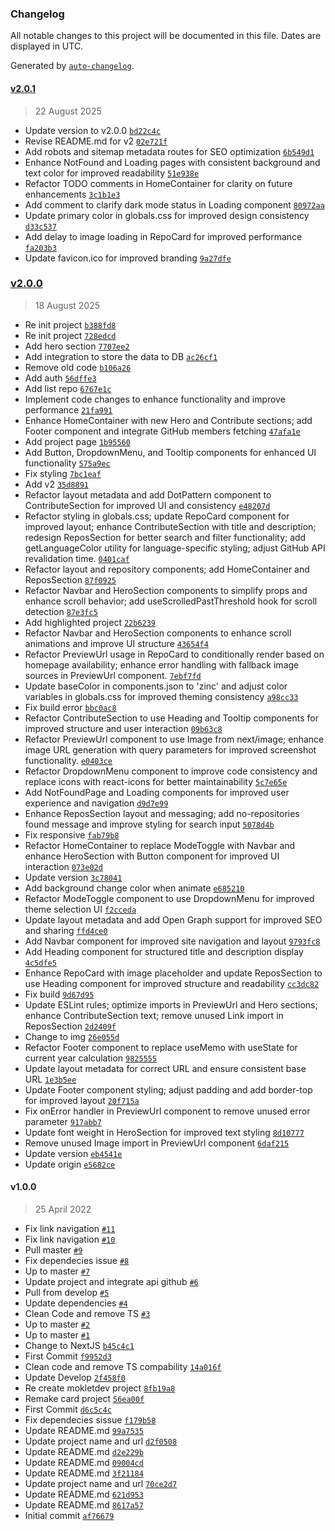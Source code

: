 ### Changelog

All notable changes to this project will be documented in this file. Dates are displayed in UTC.

Generated by [`auto-changelog`](https://github.com/CookPete/auto-changelog).

#### [v2.0.1](https://github.com/mokletdev/mokletdev/compare/v2.0.0...v2.0.1)

> 22 August 2025

- Update version to v2.0.0 [`bd22c4c`](https://github.com/mokletdev/mokletdev/commit/bd22c4c3ec8a972520fd9d65536af6ef012a093b)
- Revise README.md for v2 [`02e721f`](https://github.com/mokletdev/mokletdev/commit/02e721f32c1c566c9003af1abc43ddffe62dc4e5)
- Add robots and sitemap metadata routes for SEO optimization [`6b549d1`](https://github.com/mokletdev/mokletdev/commit/6b549d1c8a9466db42e822b7cc6510ef349ee66b)
- Enhance NotFound and Loading pages with consistent background and text color for improved readability [`51e938e`](https://github.com/mokletdev/mokletdev/commit/51e938e8bf5b6f5373fc41426a008fb39020c4f2)
- Refactor TODO comments in HomeContainer for clarity on future enhancements [`3c1b1e3`](https://github.com/mokletdev/mokletdev/commit/3c1b1e3465fb8a61d9110a3e03b73b7775538d47)
- Add comment to clarify dark mode status in Loading component [`80972aa`](https://github.com/mokletdev/mokletdev/commit/80972aa80926e24079988525f0e49032df4c48df)
- Update primary color in globals.css for improved design consistency [`d33c537`](https://github.com/mokletdev/mokletdev/commit/d33c537e9c5c35d42179ff24e9539644501e63d3)
- Add delay to image loading in RepoCard for improved performance [`fa203b3`](https://github.com/mokletdev/mokletdev/commit/fa203b3dd2bab0ade041e26c5da7139ba6fe034a)
- Update favicon.ico for improved branding [`9a27dfe`](https://github.com/mokletdev/mokletdev/commit/9a27dfe713775db3846c537acd6ad5a11fdba486)

### [v2.0.0](https://github.com/mokletdev/mokletdev/compare/v1.0.0...v2.0.0)

> 18 August 2025

- Re init project [`b388fd8`](https://github.com/mokletdev/mokletdev/commit/b388fd84000bd8ec088ef5614e33fd49b26a4ec2)
- Re init project [`728edcd`](https://github.com/mokletdev/mokletdev/commit/728edcdcba0cfb8ee5357c4968a65feb6260dd39)
- Add hero section [`7707ee2`](https://github.com/mokletdev/mokletdev/commit/7707ee21f7b4a2c7ba89ebfdf36f83b25febdd75)
- Add integration to store the data to DB [`ac26cf1`](https://github.com/mokletdev/mokletdev/commit/ac26cf1f29bf73413838525066ac932cd0eeced2)
- Remove old code [`b106a26`](https://github.com/mokletdev/mokletdev/commit/b106a2609a17fa8f83b4447ac60fc5bfef8100f2)
- Add auth [`56dffe3`](https://github.com/mokletdev/mokletdev/commit/56dffe3183fdb06a3b09de450acec09a85326dbd)
- Add list repo [`6767e1c`](https://github.com/mokletdev/mokletdev/commit/6767e1cf37f16a6ea9c43a63b874b2774cdb8158)
- Implement code changes to enhance functionality and improve performance [`21fa991`](https://github.com/mokletdev/mokletdev/commit/21fa99185aba00544f582a4ba0e5c63c02d037b2)
- Enhance HomeContainer with new Hero and Contribute sections; add Footer component and integrate GitHub members fetching [`47afa1e`](https://github.com/mokletdev/mokletdev/commit/47afa1e6c0c01be9952e5d814f674c5164386228)
- Add project page [`1b95560`](https://github.com/mokletdev/mokletdev/commit/1b955602bd889b377fc98668602396cdf5e85454)
- Add Button, DropdownMenu, and Tooltip components for enhanced UI functionality [`575a9ec`](https://github.com/mokletdev/mokletdev/commit/575a9ec0667f8e0670026b8afbc9774128cd18f9)
- Fix styling [`7bc1eaf`](https://github.com/mokletdev/mokletdev/commit/7bc1eaffe1112f86da618bb254d7a473cd878329)
- Add v2 [`35d8891`](https://github.com/mokletdev/mokletdev/commit/35d88910e8d49f671ac26f2b91b514b6572ab34b)
- Refactor layout metadata and add DotPattern component to ContributeSection for improved UI and consistency [`e48207d`](https://github.com/mokletdev/mokletdev/commit/e48207d061e3b25169969c3dc2e2088b7117e6fb)
- Refactor styling in globals.css; update RepoCard component for improved layout; enhance ContributeSection with title and description; redesign ReposSection for better search and filter functionality; add getLanguageColor utility for language-specific styling; adjust GitHub API revalidation time. [`0401caf`](https://github.com/mokletdev/mokletdev/commit/0401cafe09eb56e8a197c9a8cd5085517927e2cc)
- Refactor layout and repository components; add HomeContainer and ReposSection [`87f0925`](https://github.com/mokletdev/mokletdev/commit/87f0925d1679a0d9f9e8062925e322a0cd43cff2)
- Refactor Navbar and HeroSection components to simplify props and enhance scroll behavior; add useScrolledPastThreshold hook for scroll detection [`87e3fc5`](https://github.com/mokletdev/mokletdev/commit/87e3fc53c331b2eeef352fd88babd1eff8498906)
- Add highlighted project [`22b6239`](https://github.com/mokletdev/mokletdev/commit/22b6239291367055d0d19ba9eb026a791957ffab)
- Refactor Navbar and HeroSection components to enhance scroll animations and improve UI structure [`43654f4`](https://github.com/mokletdev/mokletdev/commit/43654f46ae6f53d3f5d692b2f4aeae856d8e2b4d)
- Refactor PreviewUrl usage in RepoCard to conditionally render based on homepage availability; enhance error handling with fallback image sources in PreviewUrl component. [`7ebf7fd`](https://github.com/mokletdev/mokletdev/commit/7ebf7fd259f40736a732710fa4d3a09e0a39a853)
- Update baseColor in components.json to 'zinc' and adjust color variables in globals.css for improved theming consistency [`a98cc33`](https://github.com/mokletdev/mokletdev/commit/a98cc332c910f5be55fc822f35cd6361960075dc)
- Fix build error [`bbc0ac8`](https://github.com/mokletdev/mokletdev/commit/bbc0ac8d34fe06f642a51f6b9ce41bdfcdb287db)
- Refactor ContributeSection to use Heading and Tooltip components for improved structure and user interaction [`09b63c8`](https://github.com/mokletdev/mokletdev/commit/09b63c8d742eed046452c41b76637997ebaff215)
- Refactor PreviewUrl component to use Image from next/image; enhance image URL generation with query parameters for improved screenshot functionality. [`e0403ce`](https://github.com/mokletdev/mokletdev/commit/e0403ce832b405e7bba5d74a26702981d1d5e584)
- Refactor DropdownMenu component to improve code consistency and replace icons with react-icons for better maintainability [`5c7e65e`](https://github.com/mokletdev/mokletdev/commit/5c7e65e5650f581be5e27018633e5888d302664b)
- Add NotFoundPage and Loading components for improved user experience and navigation [`d9d7e99`](https://github.com/mokletdev/mokletdev/commit/d9d7e99ef79492485b1d77b0fbc62d3405a37824)
- Enhance ReposSection layout and messaging; add no-repositories found message and improve styling for search input [`5078d4b`](https://github.com/mokletdev/mokletdev/commit/5078d4b653768c70d493d5671616a5d358254566)
- Fix responsive [`fab79b8`](https://github.com/mokletdev/mokletdev/commit/fab79b8fb55dd3841a8c2239878c45a4bb8bacf6)
- Refactor HomeContainer to replace ModeToggle with Navbar and enhance HeroSection with Button component for improved UI interaction [`073e02d`](https://github.com/mokletdev/mokletdev/commit/073e02df943dd9c9809b1f1387386cb16e8486e6)
- Update version [`3c78041`](https://github.com/mokletdev/mokletdev/commit/3c78041a68c17429ff1d30e44be9fb8a6a45c506)
- Add background change color when animate [`e685210`](https://github.com/mokletdev/mokletdev/commit/e6852105ec398ae642a07cdf931c6256beb3e16f)
- Refactor ModeToggle component to use DropdownMenu for improved theme selection UI [`f2cceda`](https://github.com/mokletdev/mokletdev/commit/f2ccedaf604d31a23d3e6bf98872a2c431c9e769)
- Update layout metadata and add Open Graph support for improved SEO and sharing [`ffd4ce0`](https://github.com/mokletdev/mokletdev/commit/ffd4ce07c1c37a0e9ea024eb87fc4a5df7ee60be)
- Add Navbar component for improved site navigation and layout [`9793fc8`](https://github.com/mokletdev/mokletdev/commit/9793fc807c4f9f4683737b594ee06b5685ab5174)
- Add Heading component for structured title and description display [`4c5dfe5`](https://github.com/mokletdev/mokletdev/commit/4c5dfe50ab093b854169a5c64b0368a4533c84b6)
- Enhance RepoCard with image placeholder and update ReposSection to use Heading component for improved structure and readability [`cc3dc82`](https://github.com/mokletdev/mokletdev/commit/cc3dc824804573aaff6a3c451a30c8c8d1d2b6a4)
- Fix build [`9d67d95`](https://github.com/mokletdev/mokletdev/commit/9d67d95e29981b9b13cf8defcf8b85d53eb767d7)
- Update ESLint rules; optimize imports in PreviewUrl and Hero sections; enhance ContributeSection text; remove unused Link import in ReposSection [`2d2409f`](https://github.com/mokletdev/mokletdev/commit/2d2409f6a0b3f768840b2b5273821578e1c8e8ab)
- Change to img [`26e055d`](https://github.com/mokletdev/mokletdev/commit/26e055d688a712bd2caa48c699de29e3b4b7cce5)
- Refactor Footer component to replace useMemo with useState for current year calculation [`9825555`](https://github.com/mokletdev/mokletdev/commit/9825555145b9a0412623da6fc01ef75f2739d135)
- Update layout metadata for correct URL and ensure consistent base URL [`1e3b5ee`](https://github.com/mokletdev/mokletdev/commit/1e3b5ee59b352af79631e2d22b4fc8f93f3d5f7a)
- Update Footer component styling; adjust padding and add border-top for improved layout [`20f715a`](https://github.com/mokletdev/mokletdev/commit/20f715a933aacd5a7be2a8c1d31d7fd09c6de594)
- Fix onError handler in PreviewUrl component to remove unused error parameter [`917abb7`](https://github.com/mokletdev/mokletdev/commit/917abb76712fc5112b17d194c2a66246509cc913)
- Update font weight in HeroSection for improved text styling [`8d10777`](https://github.com/mokletdev/mokletdev/commit/8d10777ad30fbff79d2d16777820a3cc6b8796ef)
- Remove unused Image import in PreviewUrl component [`6daf215`](https://github.com/mokletdev/mokletdev/commit/6daf215955c2fcd5e84ca875270c9e9ed70e6c06)
- Update version [`eb4541e`](https://github.com/mokletdev/mokletdev/commit/eb4541e2458922908b8f99f3c3877230cc77cd4a)
- Update origin [`e5682ce`](https://github.com/mokletdev/mokletdev/commit/e5682ce0aa4c17d894066d625d054b76bf84051e)

#### v1.0.0

> 25 April 2022

- Fix link navigation [`#11`](https://github.com/mokletdev/mokletdev/pull/11)
- Fix link navigation [`#10`](https://github.com/mokletdev/mokletdev/pull/10)
- Pull master [`#9`](https://github.com/mokletdev/mokletdev/pull/9)
- Fix dependecies issue [`#8`](https://github.com/mokletdev/mokletdev/pull/8)
- Up to master [`#7`](https://github.com/mokletdev/mokletdev/pull/7)
- Update project and integrate api github [`#6`](https://github.com/mokletdev/mokletdev/pull/6)
- Pull from develop [`#5`](https://github.com/mokletdev/mokletdev/pull/5)
- Update dependencies [`#4`](https://github.com/mokletdev/mokletdev/pull/4)
- Clean Code and remove TS  [`#3`](https://github.com/mokletdev/mokletdev/pull/3)
- Up to master [`#2`](https://github.com/mokletdev/mokletdev/pull/2)
- Up to master [`#1`](https://github.com/mokletdev/mokletdev/pull/1)
- Change to NextJS [`b45c4c1`](https://github.com/mokletdev/mokletdev/commit/b45c4c19e0de7a1d1a4b17a8f6a60e63c3236662)
- First Commit [`f9952d3`](https://github.com/mokletdev/mokletdev/commit/f9952d3d93e47966c3deb44a25f251f2130f20c6)
- Clean code and remove TS compability [`14a016f`](https://github.com/mokletdev/mokletdev/commit/14a016f80c142a47037cd788082c4f53870833a0)
- Update Develop [`2f458f0`](https://github.com/mokletdev/mokletdev/commit/2f458f0d6f437946532411f62d0e9c2a93f7912f)
- Re create mokletdev project [`8fb19a8`](https://github.com/mokletdev/mokletdev/commit/8fb19a87d636049345bcb2163ba5995cf9ea9fb0)
- Remake card project [`56ea00f`](https://github.com/mokletdev/mokletdev/commit/56ea00f329c9d33756736173fe331a65ce0dea9a)
- First Commit [`d6c5c4c`](https://github.com/mokletdev/mokletdev/commit/d6c5c4cc0d9e2e21bd7d2015143ea25953bf28f5)
- Fix dependecies sissue [`f179b58`](https://github.com/mokletdev/mokletdev/commit/f179b58580da72f512f5a4bbb1f68b88e0189999)
- Update README.md [`99a7535`](https://github.com/mokletdev/mokletdev/commit/99a7535867f0b0a5d1a858a235c4eb95a59a5fff)
- Update project name and url [`d2f0508`](https://github.com/mokletdev/mokletdev/commit/d2f050865dcd912bd0ce2eaceaf60a7950552b7d)
- Update README.md [`d2e229b`](https://github.com/mokletdev/mokletdev/commit/d2e229b67e6d8806511b7a1b2215e3e6634cc4da)
- Update README.md [`09004cd`](https://github.com/mokletdev/mokletdev/commit/09004cd0444a5c238fdc0a2a9e917217ee4016b3)
- Update README.md [`3f21184`](https://github.com/mokletdev/mokletdev/commit/3f21184b1b02a1f27ca0c6f7602a5e63162b2644)
- Update project name and url [`70ce2d7`](https://github.com/mokletdev/mokletdev/commit/70ce2d7d52ce2130a70c0fe31358e048438c9835)
- Update README.md [`621d953`](https://github.com/mokletdev/mokletdev/commit/621d953b78c89a4c2605d1b5bed10d17deb32488)
- Update README.md [`8617a57`](https://github.com/mokletdev/mokletdev/commit/8617a57c4538000bb5b9d957f91033aac0ea3ed1)
- Initial commit [`af76679`](https://github.com/mokletdev/mokletdev/commit/af76679a27a676ee34a5f1477ba2502523ea476e)
